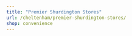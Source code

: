 ```yaml
---
title: "Premier Shurdington Stores"
url: /cheltenham/premier-shurdington-stores/
shop: convenience
---
```


